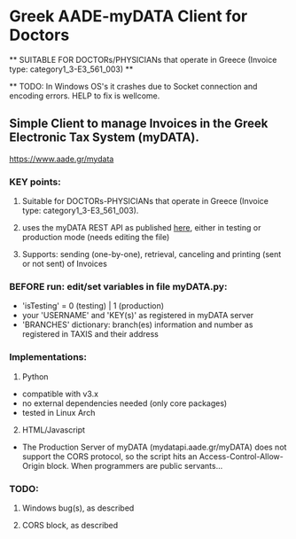 # Greek AADE-myDATA Client for Doctors

** SUITABLE FOR DOCTORs/PHYSICIANs that operate in Greece (Invoice type: category1_3-E3_561_003) **

** TODO: In Windows OS's it crashes due to Socket connection and encoding errors. HELP to fix is wellcome.

## Simple Client to manage Invoices in the Greek Electronic Tax System (myDATA).

https://www.aade.gr/mydata

### KEY points:

1) Suitable for DOCTORs-PHYSICIANs that operate in Greece (Invoice type: category1_3-E3_561_003). 

3) uses the myDATA REST API as published [here](https://mydata-dev.portal.azure-api.net/), either in testing or production mode (needs editing the file)

4) Supports: sending (one-by-one), retrieval, canceling and printing (sent or not sent) of Invoices


### BEFORE run: edit/set variables in file myDATA.py: 
- 'isTesting' = 0 (testing) | 1 (production)
- your 'USERNAME' and 'KEY(s)' as registered in myDATA server
- 'BRANCHES' dictionary: branch(es) information and number as registered in TAXIS and their address

### Implementations:

1) Python
- compatible with v3.x 
- no external dependencies needed (only core packages) 
- tested in Linux Arch 

2) HTML/Javascript
- The Production Server of myDATA (mydatapi.aade.gr/myDATA) does not support the CORS protocol, so the script hits an Access-Control-Allow-Origin block. When programmers are public servants...

### TODO:

1) Windows bug(s), as described

2) CORS block, as described
